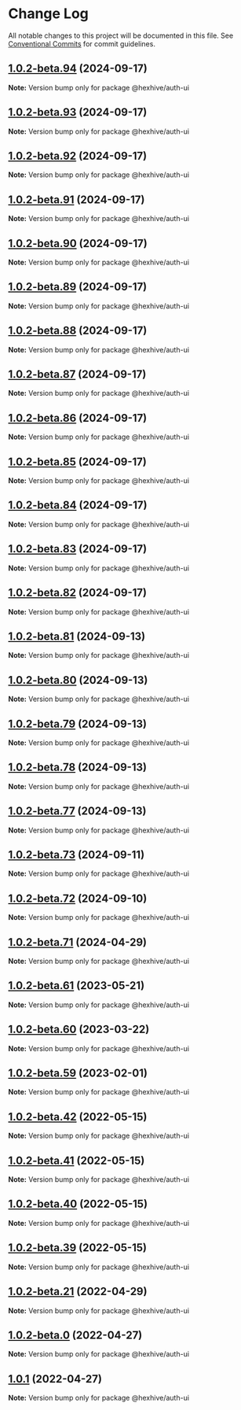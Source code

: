 # Change Log

All notable changes to this project will be documented in this file.
See [Conventional Commits](https://conventionalcommits.org) for commit guidelines.

## [1.0.2-beta.94](https://github.com/TheTechCompany/hexhive-common/compare/v1.0.2-beta.93...v1.0.2-beta.94) (2024-09-17)

**Note:** Version bump only for package @hexhive/auth-ui

## [1.0.2-beta.93](https://github.com/TheTechCompany/hexhive-common/compare/v1.0.2-beta.92...v1.0.2-beta.93) (2024-09-17)

**Note:** Version bump only for package @hexhive/auth-ui

## [1.0.2-beta.92](https://github.com/TheTechCompany/hexhive-common/compare/v1.0.2-beta.91...v1.0.2-beta.92) (2024-09-17)

**Note:** Version bump only for package @hexhive/auth-ui

## [1.0.2-beta.91](https://github.com/TheTechCompany/hexhive-common/compare/v1.0.2-beta.90...v1.0.2-beta.91) (2024-09-17)

**Note:** Version bump only for package @hexhive/auth-ui

## [1.0.2-beta.90](https://github.com/TheTechCompany/hexhive-common/compare/v1.0.2-beta.89...v1.0.2-beta.90) (2024-09-17)

**Note:** Version bump only for package @hexhive/auth-ui

## [1.0.2-beta.89](https://github.com/TheTechCompany/hexhive-common/compare/v1.0.2-beta.88...v1.0.2-beta.89) (2024-09-17)

**Note:** Version bump only for package @hexhive/auth-ui

## [1.0.2-beta.88](https://github.com/TheTechCompany/hexhive-common/compare/v1.0.2-beta.87...v1.0.2-beta.88) (2024-09-17)

**Note:** Version bump only for package @hexhive/auth-ui

## [1.0.2-beta.87](https://github.com/TheTechCompany/hexhive-common/compare/v1.0.2-beta.86...v1.0.2-beta.87) (2024-09-17)

**Note:** Version bump only for package @hexhive/auth-ui

## [1.0.2-beta.86](https://github.com/TheTechCompany/hexhive-common/compare/v1.0.2-beta.85...v1.0.2-beta.86) (2024-09-17)

**Note:** Version bump only for package @hexhive/auth-ui

## [1.0.2-beta.85](https://github.com/TheTechCompany/hexhive-common/compare/v1.0.2-beta.84...v1.0.2-beta.85) (2024-09-17)

**Note:** Version bump only for package @hexhive/auth-ui

## [1.0.2-beta.84](https://github.com/TheTechCompany/hexhive-common/compare/v1.0.2-beta.83...v1.0.2-beta.84) (2024-09-17)

**Note:** Version bump only for package @hexhive/auth-ui

## [1.0.2-beta.83](https://github.com/TheTechCompany/hexhive-common/compare/v1.0.2-beta.82...v1.0.2-beta.83) (2024-09-17)

**Note:** Version bump only for package @hexhive/auth-ui

## [1.0.2-beta.82](https://github.com/TheTechCompany/hexhive-common/compare/v1.0.2-beta.81...v1.0.2-beta.82) (2024-09-17)

**Note:** Version bump only for package @hexhive/auth-ui

## [1.0.2-beta.81](https://github.com/TheTechCompany/hexhive-common/compare/v1.0.2-beta.80...v1.0.2-beta.81) (2024-09-13)

**Note:** Version bump only for package @hexhive/auth-ui

## [1.0.2-beta.80](https://github.com/TheTechCompany/hexhive-common/compare/v1.0.2-beta.79...v1.0.2-beta.80) (2024-09-13)

**Note:** Version bump only for package @hexhive/auth-ui

## [1.0.2-beta.79](https://github.com/TheTechCompany/hexhive-common/compare/v1.0.2-beta.78...v1.0.2-beta.79) (2024-09-13)

**Note:** Version bump only for package @hexhive/auth-ui

## [1.0.2-beta.78](https://github.com/TheTechCompany/hexhive-common/compare/v1.0.2-beta.77...v1.0.2-beta.78) (2024-09-13)

**Note:** Version bump only for package @hexhive/auth-ui

## [1.0.2-beta.77](https://github.com/TheTechCompany/hexhive-common/compare/v1.0.2-beta.76...v1.0.2-beta.77) (2024-09-13)

**Note:** Version bump only for package @hexhive/auth-ui

## [1.0.2-beta.73](https://github.com/TheTechCompany/hexhive-common/compare/v1.0.2-beta.72...v1.0.2-beta.73) (2024-09-11)

**Note:** Version bump only for package @hexhive/auth-ui

## [1.0.2-beta.72](https://github.com/TheTechCompany/hexhive-common/compare/v1.0.2-beta.71...v1.0.2-beta.72) (2024-09-10)

**Note:** Version bump only for package @hexhive/auth-ui

## [1.0.2-beta.71](https://github.com/TheTechCompany/hexhive-common/compare/v1.0.2-beta.70...v1.0.2-beta.71) (2024-04-29)

**Note:** Version bump only for package @hexhive/auth-ui

## [1.0.2-beta.61](https://github.com/TheTechCompany/hexhive-common/compare/v1.0.2-beta.60...v1.0.2-beta.61) (2023-05-21)

**Note:** Version bump only for package @hexhive/auth-ui

## [1.0.2-beta.60](https://github.com/TheTechCompany/hexhive-common/compare/v1.0.2-beta.59...v1.0.2-beta.60) (2023-03-22)

**Note:** Version bump only for package @hexhive/auth-ui

## [1.0.2-beta.59](https://github.com/TheTechCompany/hexhive-common/compare/v1.0.2-beta.58...v1.0.2-beta.59) (2023-02-01)

**Note:** Version bump only for package @hexhive/auth-ui

## [1.0.2-beta.42](https://github.com/TheTechCompany/hexhive-common/compare/v1.0.2-beta.41...v1.0.2-beta.42) (2022-05-15)

**Note:** Version bump only for package @hexhive/auth-ui

## [1.0.2-beta.41](https://github.com/TheTechCompany/hexhive-common/compare/v1.0.2-beta.40...v1.0.2-beta.41) (2022-05-15)

**Note:** Version bump only for package @hexhive/auth-ui

## [1.0.2-beta.40](https://github.com/TheTechCompany/hexhive-common/compare/v1.0.2-beta.39...v1.0.2-beta.40) (2022-05-15)

**Note:** Version bump only for package @hexhive/auth-ui

## [1.0.2-beta.39](https://github.com/TheTechCompany/hexhive-common/compare/v1.0.2-beta.38...v1.0.2-beta.39) (2022-05-15)

**Note:** Version bump only for package @hexhive/auth-ui

## [1.0.2-beta.21](https://github.com/TheTechCompany/hexhive-common/compare/v1.0.2-beta.20...v1.0.2-beta.21) (2022-04-29)

**Note:** Version bump only for package @hexhive/auth-ui

## [1.0.2-beta.0](https://github.com/TheTechCompany/hexhive-common/compare/v1.0.1...v1.0.2-beta.0) (2022-04-27)

**Note:** Version bump only for package @hexhive/auth-ui

## [1.0.1](https://github.com/TheTechCompany/hexhive-common/compare/v0.0.6-alpha.64...v1.0.1) (2022-04-27)

**Note:** Version bump only for package @hexhive/auth-ui
